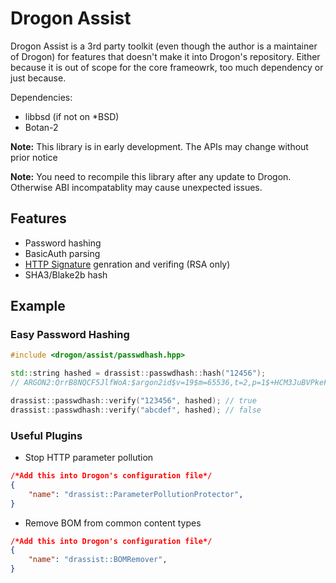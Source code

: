 # Drogon Assist

Drogon Assist is a 3rd party toolkit (even though the author is a maintainer of Drogon) for features that doesn't make it into Drogon's repository. Either because it is out of scope for the core frameowrk, too much dependency or just because.

Dependencies:
 * libbsd (if not on *BSD)
 * Botan-2

**Note:** This library is in early development. The APIs may change without prior notice

**Note:** You need to recompile this library after any update to Drogon. Otherwise ABI incompatablity may cause unexpected issues.

## Features

* Password hashing
* BasicAuth parsing
* [HTTP Signature][http_signature] genration and verifing (RSA only)
* SHA3/Blake2b hash

## Example

### Easy Password Hashing

```c++
#include <drogon/assist/passwdhash.hpp>

std::string hashed = drassist::passwdhash::hash("12456");
// ARGON2:QrrB8NQCF5JlfWoA:$argon2id$v=19$m=65536,t=2,p=1$+HCM3JuBVPkeF3QiGo7PdA$zIOLPhwKVdSCUfMtq1zd+rCJ9DSMVhkSV+43TRUGtLw

drassist::passwdhash::verify("123456", hashed); // true
drassist::passwdhash::verify("abcdef", hashed); // false
```

### Useful Plugins

 * Stop HTTP parameter pollution

```json
/*Add this into Drogon's configuration file*/
{
	"name": "drassist::ParameterPollutionProtector",
}
```

* Remove BOM from common content types
```json
/*Add this into Drogon's configuration file*/
{
	"name": "drassist::BOMRemover",
}
```

[http_signature]: https://tools.ietf.org/id/draft-cavage-http-signatures-01.html